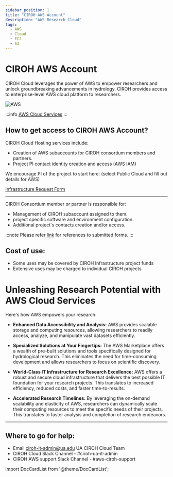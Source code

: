 ```yaml
---
sidebar_position: 1
title: "CIROH AWS Account"
description: "AWS Research Cloud"
tags:
  - AWS
  - Cloud
  - EC2
  - S3
---
```


# CIROH AWS Account


CIROH Cloud leverages the power of AWS to empower researchers and unlock groundbreaking advancements in hydrology. CIROH provides access to enterprise-level AWS cloud platform to researchers.

<div className="col col--6" style={{ textAlign: 'center' }}>
				<img src="https://blog.adobe.com/en/publish/2021/08/31/media_1649ebc3fbbce0df508081913819d491fc3f7c7a9.png?width=750&format=png&optimize=medium" alt="AWS" style={{ width: '100%' }} />
</div>

:::info
<a href="https://aws.amazon.com/">AWS Cloud Services</a>
:::

## How to get access to CIROH AWS Account?

CIROH Cloud Hosting services include:
- Creation of AWS subaccounts for CIROH consortium members and partners.
- Project PI contact identity creation and access (AWS IAM)

We encourage PI of the project to start here: (select Public Cloud and fill out details for AWS)

<a class="button button--active button--primary" href="../../../../docs/services/access"> Infrastructure Request Form</a>

---

CIROH Consortium member or partner is responsible for:
- Management of CIROH subaccount assigned to them.
- project specific software and environment configuration.
- Additional project's contacts creation and/or access.


:::note
Please refer [link](https://github.com/CIROH-UA/NGIAB-CloudInfra/issues?q=is%3Aissue+is%3Aclosed+label%3Aaws) for references to submitted forms.
:::


## Cost of use:
- Some uses may be covered by CIROH Infrastructure project funds
- Extensive uses may be charged to individual CIROH projects


# Unleashing Research Potential with AWS Cloud Services

Here's how AWS empowers your research:

*   **Enhanced Data Accessibility and Analysis:** AWS provides scalable storage and computing resources, allowing researchers to readily access, analyze, and manipulate vast datasets efficiently.
    
*   **Specialized Solutions at Your Fingertips:** The AWS Marketplace offers a wealth of pre-built solutions and tools specifically designed for hydrological research. This eliminates the need for time-consuming development and allows researchers to focus on scientific discovery.
    
*   **World-Class IT Infrastructure for Research Excellence:** AWS offers a robust and secure cloud infrastructure that delivers the best possible IT foundation for your research projects. This translates to increased efficiency, reduced costs, and faster time-to-results.
    
*   **Accelerated Research Timelines:** By leveraging the on-demand scalability and elasticity of AWS, researchers can dynamically scale their computing resources to meet the specific needs of their projects. This translates to faster analysis and completion of research endeavors.

---

## Where to go for help:

- Email ciroh-it-admin@ua.edu UA CIROH Cloud Team
- CIROH Cloud Slack Channel - #ciroh-ua-it-admin
- CIROH AWS support Slack Channel - #aws-ciroh-support

import DocCardList from '@theme/DocCardList';

<DocCardList />
